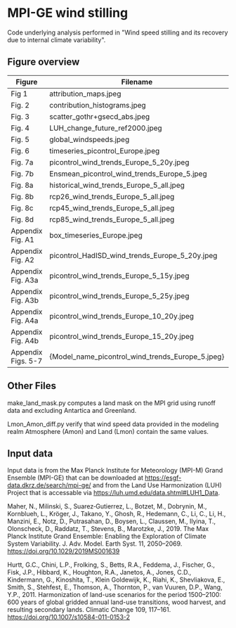 # MPI-GE wind stilling

Code underlying analysis performed in "Wind speed stilling and its recovery due to internal climate variability".


## Figure overview

| Figure | Filename | Creating python script |
|---|---|---|
Fig 1 | attribution_maps.jpeg | attribution.py
Fig. 2 | contribution_histograms.jpeg | attribution.py
Fig. 3 | scatter_gothr+gsecd_abs.jpeg | attribution.py
Fig. 4 | LUH_change_future_ref2000.jpeg | LUH_plots.py
Fig. 5 | global_windspeeds.jpeg | trend_maps.py
Fig. 6 | timeseries_picontrol_Europe.jpeg | trends.py
Fig. 7a | picontrol_wind_trends_Europe_5_20y.jpeg | trends.py
Fig. 7b | Ensmean_picontrol_wind_trends_Europe_5.jpeg | trends.py
Fig. 8a | historical_wind_trends_Europe_5_all.jpeg | trends.py
Fig. 8b | rcp26_wind_trends_Europe_5_all.jpeg  | trends.py
Fig. 8c | rcp45_wind_trends_Europe_5_all.jpeg | trends.py
Fig. 8d | rcp85_wind_trends_Europe_5_all.jpeg | trends.py
Appendix Fig. A1| box_timeseries_Europe.jpeg | ensmean_timeseries.py
Appendix Fig. A2| picontrol_HadISD_wind_trends_Europe_5_20y.jpeg | trends.py
Appendix Fig. A3a | picontrol_wind_trends_Europe_5_15y.jpeg | trends.py
Appendix Fig. A3b | picontrol_wind_trends_Europe_5_25y.jpeg | trends.py
Appendix Fig. A4a | picontrol_wind_trends_Europe_10_20y.jpeg | trends.py
Appendix Fig. A4b | picontrol_wind_trends_Europe_15_20y.jpeg | trends.py
Appendix Figs. 5-7 | {Model_name_picontrol_wind_trends_Europe_5.jpeg} | trends.py
## Other Files

make_land_mask.py computes a land mask on the MPI grid using runoff data and excluding Antartica and Greenland. 

Lmon_Amon_diff.py verify that wind speed data provided in the modeling realm Atmosphere (Amon) and Land (Lmon) contain the same values. 

## Input data

Input data is from the Max Planck Institute for Meteorology (MPI-M) Grand Ensemble (MPI-GE) that can be downloaded at https://esgf-data.dkrz.de/search/mpi-ge/ and from the Land Use Harmonization (LUH) Project that is accessable via https://luh.umd.edu/data.shtml#LUH1_Data.

Maher, N., Milinski, S., Suarez‐Gutierrez, L., Botzet, M., Dobrynin, M., Kornblueh, L., Kröger, J., Takano, Y., Ghosh, R., Hedemann, C., Li, C., Li, H., Manzini, E., Notz, D., Putrasahan, D., Boysen, L., Claussen, M., Ilyina, T., Olonscheck, D., Raddatz, T., Stevens, B., Marotzke, J., 2019. The Max Planck Institute Grand Ensemble: Enabling the Exploration of Climate System Variability. J. Adv. Model. Earth Syst. 11, 2050–2069. https://doi.org/10.1029/2019MS001639

Hurtt, G.C., Chini, L.P., Frolking, S., Betts, R.A., Feddema, J., Fischer, G., Fisk, J.P., Hibbard, K., Houghton, R.A., Janetos, A., Jones, C.D., Kindermann, G., Kinoshita, T., Klein Goldewijk, K., Riahi, K., Shevliakova, E., Smith, S., Stehfest, E., Thomson, A., Thornton, P., van Vuuren, D.P., Wang, Y.P., 2011. Harmonization of land-use scenarios for the period 1500–2100: 600 years of global gridded annual land-use transitions, wood harvest, and resulting secondary lands. Climatic Change 109, 117–161. https://doi.org/10.1007/s10584-011-0153-2
